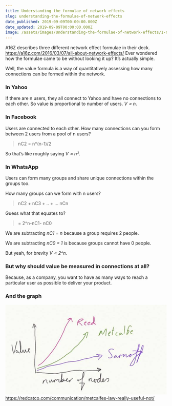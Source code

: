 ```yaml
---
title: Understanding the formulae of network effects
slug: understanding-the-formulae-of-network-effects
date_published: 2019-09-09T00:00:00.000Z
date_updated: 2019-09-09T00:00:00.000Z
image: /assets/images/Understanding-the-formulae-of-network-effects/1-G_w-0hf2MoBL_KZGJ6FfUA.png
---
```


A16Z describes three different network effect formulae in their deck.
https://a16z.com/2016/03/07/all-about-network-effects/
Ever wondered how the formulae came to be without looking it up? It’s actually simple.

Well, the value formula is a way of quantitatively assessing how many connections can be formed within the network.

### In Yahoo

If there are n users, they all connect to Yahoo and have no connections to each other. So value is proportional to number of users. *V ∝ n*.

### In Facebook

Users are connected to each other. How many connections can you form between 2 users from a pool of n users?

> nC2 = n*(n-1)/2

So that’s like roughly saying *V ∝ n²*.

### In WhatsApp

Users can form many groups and share unique connections within the groups too.

How many groups can we form with n users?

> nC2 + nC3 + .. + … nCn

Guess what that equates to?

> = 2^n-nC1- nC0

We are subtracting *nC1 = n* because a group requires 2 people.

We are subtracting *nC0 = 1* is because groups cannot have 0 people.

But yeah, for brevity *V ∝ 2^n*.

### But why should value be measured in connections at all?

Because, as a company, you want to have as many ways to reach a particular user as possible to deliver your product.

### And the graph
![](/assets/images/Understanding-the-formulae-of-network-effects/1-geiBFImHupRt7x2KnJVYLQ.jpeg)https://redcatco.com/communication/metcalfes-law-really-useful-not/
